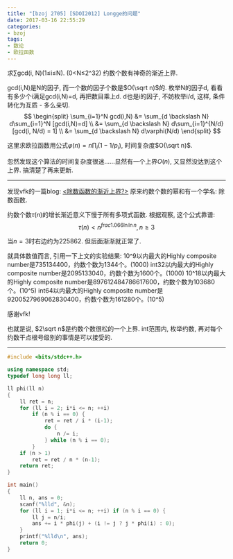 ```yaml
---
title: "[bzoj 2705] [SDOI2012] Longge的问题"
date: 2017-03-16 22:55:29
categories:
- bzoj
tags:
- 数论
- 欧拉函数
---
```

求∑gcd(i, N)(1&le;i&le;N). (0&lt;N&le;2^32)
约数个数有神奇的渐近上界.
<!--more-->
gcd(i,N)是N的因子, 而一个数的因子个数是$O(\sqrt n)$的. 枚举N的因子d, 看看有多少个i满足gcd(i,N)=d, 再把数目乘上d. d也是i的因子, 不妨枚举i/d, 这样, 条件转化为互质 - 多么亲切.
$$
\begin{split}
\sum_{i=1}^N gcd(i,N)
&= \sum_{d \backslash N} d\sum_{i=1}^N [gcd(i,N)=d] \\
&= \sum_{d \backslash N} d\sum_{i=1}^{N/d} [gcd(i, N/d) = 1] \\
&= \sum_{d \backslash N} d\varphi(N/d)
\end{split}
$$

这里求欧拉函数用公式$\varphi(n)=n\prod_i (1-1/p_i)$, 时间复杂度$O(\sqrt n)$.

忽然发现这个算法的时间复杂度很迷......显然有一个上界$O(n)$, 又显然没达到这个上界. 搞清楚了再来更新.

---
发现vfk的一篇blog: [<除数函数的渐近上界?>](http://vfleaking.blog.163.com/blog/static/174807634201341913040467/) 原来约数个数的幂和有一个学名: 除数函数.

约数个数$\tau(n)$的增长渐近意义下慢于所有多项式函数. 根据观察, 这个公式靠谱:
$$\tau(n) < n^{frac {1.066} {\ln\ln n}}, n \ge 3$$

当$n=3$时右边约为225862. 但后面渐渐就正常了.

就具体数值而言, 引用一下上文的实验结果:
10^9以内最大的Highly composite number是735134400，约数个数为1344个。(1000)
int32以内最大的Highly composite number是2095133040，约数个数为1600个。(1000)
10^18以内最大的Highly composite number是897612484786617600，约数个数为103680个。(10^5)
int64以内最大的Highly composite number是9200527969062830400，约数个数为161280个。(10^5)

感谢vfk!

也就是说, $2\sqrt n$是约数个数很松的一个上界. int范围内, 枚举约数, 再对每个约数干点根号级别的事情是可以接受的.

---

```cpp
#include <bits/stdc++.h>

using namespace std;
typedef long long ll;

ll phi(ll n)
{
	ll ret = n;
	for (ll i = 2; i*i <= n; ++i)
		if (n % i == 0) {
			ret = ret / i * (i-1);
			do {
				n /= i;
			} while (n % i == 0);
		}
	if (n > 1)
		ret = ret / n * (n-1);
	return ret;
}

int main()
{
	ll n, ans = 0;
	scanf("%lld", &n);
	for (ll i = 1; i*i <= n; ++i) if (n % i == 0) {
		ll j = n/i;
		ans += i * phi(j) + (i != j ? j * phi(i) : 0);
	}
	printf("%lld\n", ans);
	return 0;
}
```